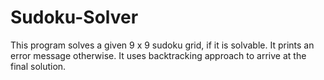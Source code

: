# Sudoku-Solver
This program solves a given 9 x 9 sudoku grid, if it is solvable.
It prints an error message otherwise.
It uses backtracking approach to arrive at the final solution.
